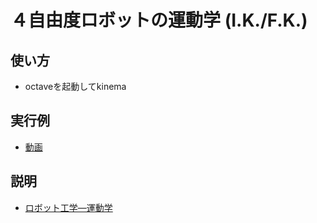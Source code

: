 # ４自由度ロボットの運動学 (I.K./F.K.)

## 使い方

* octaveを起動してkinema

## 実行例

* [動画](https://youtu.be/H0b-DTfoefc)

## 説明

* [ロボット工学―運動学](http://nurobot.jp/~nagai/robotics.html#41cc9c03-5a4f-4a8d-8589-7b73970ade1d)
